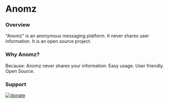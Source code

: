 #  Anomz

###  Overview

"Anomz" is an anonymous messaging platform. It never shares user information. It is an open source project.

###  Why Anomz?

Because:
Anomz never shares your information.
Easy usage.
User friendly.
Open Source.

###  Support

[![donate](https://cdn.discordapp.com/attachments/1112352323201671346/1123824419555528824/image.png)](https://www.buymeacoffee.com/arasemr12)
